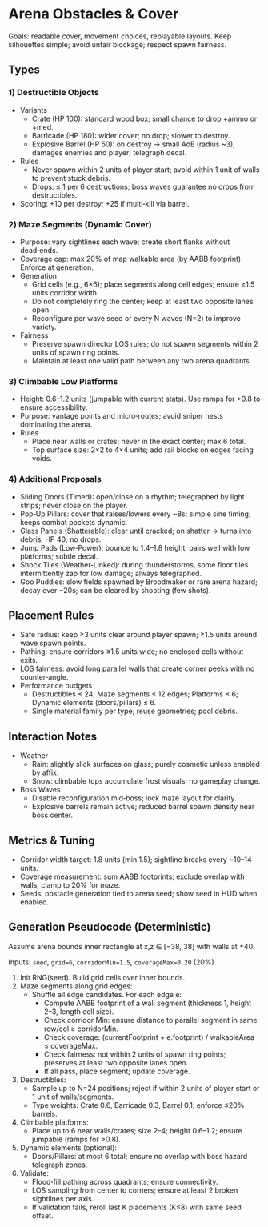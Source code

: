 # Arena Obstacles & Cover

Goals: readable cover, movement choices, replayable layouts. Keep silhouettes simple; avoid unfair blockage; respect spawn fairness.

## Types

### 1) Destructible Objects
- Variants
  - Crate (HP 100): standard wood box; small chance to drop +ammo or +med.
  - Barricade (HP 180): wider cover; no drop; slower to destroy.
  - Explosive Barrel (HP 50): on destroy → small AoE (radius ~3), damages enemies and player; telegraph decal.
- Rules
  - Never spawn within 2 units of player start; avoid within 1 unit of walls to prevent stuck debris.
  - Drops: ≤ 1 per 6 destructions; boss waves guarantee no drops from destructibles.
- Scoring: +10 per destroy; +25 if multi‑kill via barrel.

### 2) Maze Segments (Dynamic Cover)
- Purpose: vary sightlines each wave; create short flanks without dead‑ends.
- Coverage cap: max 20% of map walkable area (by AABB footprint). Enforce at generation.
- Generation
  - Grid cells (e.g., 6×6); place segments along cell edges; ensure ≥1.5 units corridor width.
  - Do not completely ring the center; keep at least two opposite lanes open.
  - Reconfigure per wave seed or every N waves (N=2) to improve variety.
- Fairness
  - Preserve spawn director LOS rules; do not spawn segments within 2 units of spawn ring points.
  - Maintain at least one valid path between any two arena quadrants.

### 3) Climbable Low Platforms
- Height: 0.6–1.2 units (jumpable with current stats). Use ramps for >0.8 to ensure accessibility.
- Purpose: vantage points and micro‑routes; avoid sniper nests dominating the arena.
- Rules
  - Place near walls or crates; never in the exact center; max 6 total.
  - Top surface size: 2×2 to 4×4 units; add rail blocks on edges facing voids.

### 4) Additional Proposals
- Sliding Doors (Timed): open/close on a rhythm; telegraphed by light strips; never close on the player.
- Pop‑Up Pillars: cover that raises/lowers every ~8s; simple sine timing; keeps combat pockets dynamic.
- Glass Panels (Shatterable): clear until cracked; on shatter → turns into debris; HP 40; no drops.
- Jump Pads (Low‑Power): bounce to 1.4–1.8 height; pairs well with low platforms; subtle decal.
- Shock Tiles (Weather‑Linked): during thunderstorms, some floor tiles intermittently zap for low damage; always telegraphed.
- Goo Puddles: slow fields spawned by Broodmaker or rare arena hazard; decay over ~20s; can be cleared by shooting (few shots).

## Placement Rules
- Safe radius: keep ≥3 units clear around player spawn; ≥1.5 units around wave spawn points.
- Pathing: ensure corridors ≥1.5 units wide; no enclosed cells without exits.
- LOS fairness: avoid long parallel walls that create corner peeks with no counter‑angle.
- Performance budgets
  - Destructibles ≤ 24; Maze segments ≤ 12 edges; Platforms ≤ 6; Dynamic elements (doors/pillars) ≤ 6.
  - Single material family per type; reuse geometries; pool debris.

## Interaction Notes
- Weather
  - Rain: slightly slick surfaces on glass; purely cosmetic unless enabled by affix.
  - Snow: climbable tops accumulate frost visuals; no gameplay change.
- Boss Waves
  - Disable reconfiguration mid‑boss; lock maze layout for clarity.
  - Explosive barrels remain active; reduced barrel spawn density near boss center.

## Metrics & Tuning
- Corridor width target: 1.8 units (min 1.5); sightline breaks every ~10–14 units.
- Coverage measurement: sum AABB footprints; exclude overlap with walls; clamp to 20% for maze.
- Seeds: obstacle generation tied to arena seed; show seed in HUD when enabled.

## Generation Pseudocode (Deterministic)

Assume arena bounds inner rectangle at x,z ∈ [−38, 38] with walls at ±40.

Inputs: `seed`, `grid=6`, `corridorMin=1.5`, `coverageMax=0.20` (20%)

1) Init RNG(seed). Build grid cells over inner bounds.
2) Maze segments along grid edges:
   - Shuffle all edge candidates. For each edge e:
     - Compute AABB footprint of a wall segment (thickness 1, height 2–3, length cell size).
     - Check corridor Min: ensure distance to parallel segment in same row/col ≥ corridorMin.
     - Check coverage: (currentFootprint + e.footprint) / walkableArea ≤ coverageMax.
     - Check fairness: not within 2 units of spawn ring points; preserves at least two opposite lanes open.
     - If all pass, place segment; update coverage.
3) Destructibles:
   - Sample up to N=24 positions; reject if within 2 units of player start or 1 unit of walls/segments.
   - Type weights: Crate 0.6, Barricade 0.3, Barrel 0.1; enforce ≤20% barrels.
4) Climbable platforms:
   - Place up to 6 near walls/crates; size 2–4; height 0.6–1.2; ensure jumpable (ramps for >0.8).
5) Dynamic elements (optional):
   - Doors/Pillars: at most 6 total; ensure no overlap with boss hazard telegraph zones.
6) Validate:
   - Flood‑fill pathing across quadrants; ensure connectivity.
   - LOS sampling from center to corners; ensure at least 2 broken sightlines per axis.
   - If validation fails, reroll last K placements (K≤8) with same seed offset.
